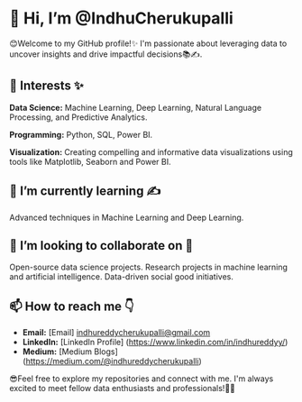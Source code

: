 # 👋 Hi, I’m @IndhuCherukupalli 

😊Welcome to my GitHub profile!✨ I'm passionate about leveraging data to uncover insights and drive impactful decisions📚✍.

## 👀 Interests ✨
  **Data Science:** Machine Learning, Deep Learning, Natural Language Processing, and Predictive Analytics.
  
  **Programming:** Python, SQL, Power BI.
  
  **Visualization:** Creating compelling and informative data visualizations using tools like Matplotlib, Seaborn and Power BI.

## 🌱 I’m currently learning ✍
   Advanced techniques in Machine Learning and Deep Learning.
   
##  🔎 I’m looking to collaborate on 🤝
   Open-source data science projects.
   Research projects in machine learning and artificial intelligence.
   Data-driven social good initiatives.
  
## 📫 How to reach me 👇 
- **Email:** [Email] indhureddycherukupalli@gmail.com
- **LinkedIn:** [LinkedIn Profile] (https://www.linkedin.com/in/indhureddyy/)
- **Medium:** [Medium Blogs] (https://medium.com/@indhureddycherukupalli)
 

😎Feel free to explore my repositories and connect with me. I'm always excited to meet fellow data enthusiasts and professionals!🚀🔎
